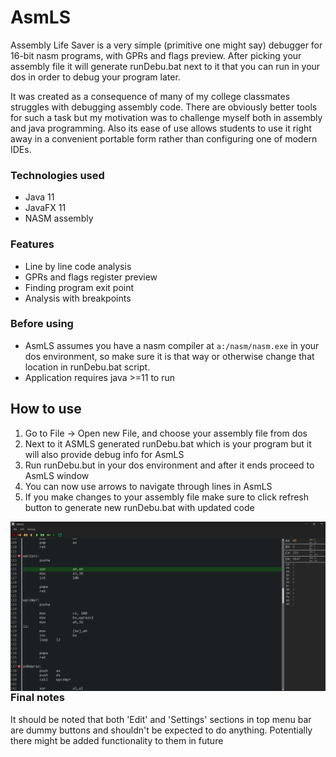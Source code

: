 # AsmLS
Assembly Life Saver is a very simple (primitive one might say) debugger for 16-bit nasm programs, with GPRs and flags preview.
After picking your assembly file it will generate runDebu.bat next to it that you can run in your dos in order to debug your program later. 

It was created as a consequence of many of my college classmates struggles with debugging assembly code. There are obviously better tools for such a task but my motivation was to challenge myself both in assembly and java programming. Also its ease of use allows students to use it right away in a convenient portable form rather than configuring one of modern IDEs.

### Technologies used
- Java 11
- JavaFX 11
- NASM assembly

### Features
- Line by line code analysis
- GPRs and flags register preview
- Finding program exit point
- Analysis with breakpoints

### Before using
- AsmLS assumes you have a nasm compiler at `a:/nasm/nasm.exe` in your dos environment, so make sure it is that way or otherwise change that location in runDebu.bat script.
- Application requires java >=11 to run 

## How to use
1. Go to File -> Open new File, and choose your assembly file from dos
2. Next to it ASMLS generated runDebu.bat which is your program but it will also provide debug info for AsmLS
3. Run runDebu.but in your dos environment and after it ends proceed to AsmLS window
4. You can now use arrows to navigate through lines in AsmLS
5. If you make changes to your assembly file make sure to click refresh button to generate new runDebu.bat with updated code

<img src="https://raw.githubusercontent.com/xAdiro/ASMLS/main/AsmLS-breakpoints.png" align="left"></img>

### Final notes
It should be noted that both 'Edit' and 'Settings' sections in top menu bar are dummy buttons and shouldn't be expected to do anything. Potentially there might be added functionality to them in future
